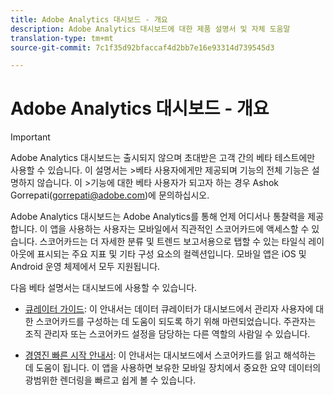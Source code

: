 ```yaml
---
title: Adobe Analytics 대시보드 - 개요
description: Adobe Analytics 대시보드에 대한 제품 설명서 및 자체 도움말
translation-type: tm+mt
source-git-commit: 7c1f35d92bfaccaf4d2bb7e16e93314d739545d3

---
```



# Adobe Analytics 대시보드 - 개요

>[!IMPORTANT]
>
>Adobe Analytics 대시보드는 출시되지 않으며 초대받은 고객 간의 베타 테스트에만 사용할 수 있습니다. 이 설명서는 >베타 사용자에게만 제공되며 기능의 전체 기능은 설명하지 않습니다. 이 >기능에 대한 베타 사용자가 되고자 하는 경우 Ashok Gorrepati(gorrepati@adobe.com)에 문의하십시오.

Adobe Analytics 대시보드는 Adobe Analytics를 통해 언제 어디서나 통찰력을 제공합니다. 이 앱을 사용하는 사용자는 모바일에서 직관적인 스코어카드에 액세스할 수 있습니다. 스코어카드는 더 자세한 분류 및 트렌드 보고서용으로 탭할 수 있는 타일식 레이아웃에 표시되는 주요 지표 및 기타 구성 요소의 컬렉션입니다. 모바일 앱은 iOS 및 Android 운영 체제에서 모두 지원됩니다.

다음 베타 설명서는 대시보드에 사용할 수 있습니다.

* [큐레이터 가이드](https://docs.adobe.com/content/help/ko-KR/analytics/analyze/mobapp/curator.html): 이 안내서는 데이터 큐레이터가 대시보드에서 관리자 사용자에 대한 스코어카드를 구성하는 데 도움이 되도록 하기 위해 마련되었습니다. 주관자는 조직 관리자 또는 스코어카드 설정을 담당하는 다른 역할의 사람일 수 있습니다.

* [경영진 빠른 시작 안내서](https://docs.adobe.com/content/help/ko-KR/analytics/analyze/mobapp/executive.html): 이 안내서는 대시보드에서 스코어카드를 읽고 해석하는 데 도움이 됩니다. 이 앱을 사용하면 보유한 모바일 장치에서 중요한 요약 데이터의 광범위한 렌더링을 빠르고 쉽게 볼 수 있습니다.
